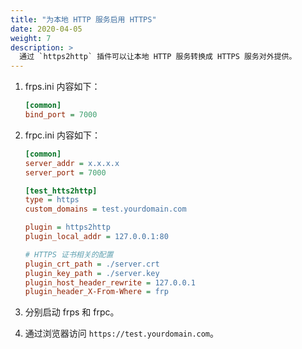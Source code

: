 ```yaml
---
title: "为本地 HTTP 服务启用 HTTPS"
date: 2020-04-05
weight: 7
description: >
  通过 `https2http` 插件可以让本地 HTTP 服务转换成 HTTPS 服务对外提供。
---
```


1. frps.ini 内容如下：

    ```ini
    [common]
    bind_port = 7000
    ```

2. frpc.ini 内容如下：

    ```ini
    [common]
    server_addr = x.x.x.x
    server_port = 7000

    [test_htts2http]
    type = https
    custom_domains = test.yourdomain.com

    plugin = https2http
    plugin_local_addr = 127.0.0.1:80

    # HTTPS 证书相关的配置
    plugin_crt_path = ./server.crt
    plugin_key_path = ./server.key
    plugin_host_header_rewrite = 127.0.0.1
    plugin_header_X-From-Where = frp
    ```

3. 分别启动 frps 和 frpc。

4. 通过浏览器访问 `https://test.yourdomain.com`。
